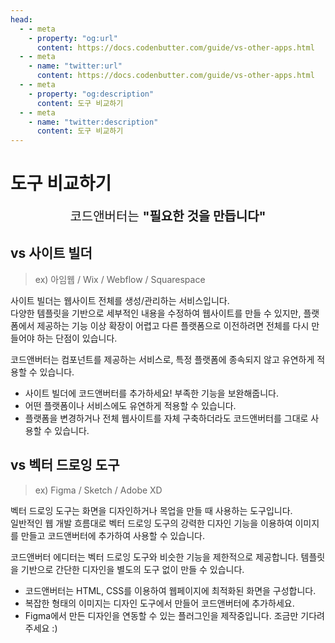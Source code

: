 ```yaml
---
head:
  - - meta
    - property: "og:url"
      content: https://docs.codenbutter.com/guide/vs-other-apps.html
  - - meta
    - name: "twitter:url"
      content: https://docs.codenbutter.com/guide/vs-other-apps.html
  - - meta
    - property: "og:description"
      content: 도구 비교하기
  - - meta
    - name: "twitter:description"
      content: 도구 비교하기
---
```


# 도구 비교하기

<div style="font-size: 20px; text-align: center">코드앤버터는 <b>"필요한 것을 만듭니다"</b></div>

## vs 사이트 빌더

> ex) 아임웹 / Wix / Webflow / Squarespace

사이트 빌더는 웹사이트 전체를 생성/관리하는 서비스입니다.  
다양한 템플릿을 기반으로 세부적인 내용을 수정하여 웹사이트를 만들 수 있지만, 플랫폼에서 제공하는 기능 이상 확장이 어렵고 다른 플랫폼으로 이전하려면 전체를 다시 만들어야 하는 단점이 있습니다.

코드앤버터는 컴포넌트를 제공하는 서비스로, 특정 플랫폼에 종속되지 않고 유연하게 적용할 수 있습니다.

- 사이트 빌더에 코드앤버터를 추가하세요! 부족한 기능을 보완해줍니다.
- 어떤 플랫폼이나 서비스에도 유연하게 적용할 수 있습니다.
- 플랫폼을 변경하거나 전체 웹사이트를 자체 구축하더라도 코드앤버터를 그대로 사용할 수 있습니다.

## vs 벡터 드로잉 도구

> ex) Figma / Sketch / Adobe XD

벡터 드로잉 도구는 화면을 디자인하거나 목업을 만들 때 사용하는 도구입니다.  
일반적인 웹 개발 흐름대로 벡터 드로잉 도구의 강력한 디자인 기능을 이용하여 이미지를 만들고 코드앤버터에 추가하여 사용할 수 있습니다.

코드앤버터 에디터는 벡터 드로잉 도구와 비슷한 기능을 제한적으로 제공합니다. 템플릿을 기반으로 간단한 디자인을 별도의 도구 없이 만들 수 있습니다.

- 코드앤버터는 HTML, CSS를 이용하여 웹페이지에 최적화된 화면을 구성합니다.
- 복잡한 형태의 이미지는 디자인 도구에서 만들어 코드앤버터에 추가하세요.
- Figma에서 만든 디자인을 연동할 수 있는 플러그인을 제작중입니다. 조금만 기다려주세요 :)

<!-- ## vs Headless CMS

> ex) strapi / prismic / contentful

- 코드앤버터는 역할에 필요한 데이터를 관리합니다.
- 별도의 테이블을 설계하지 않고 필요한 데이터를 연동할 수 있습니다.
- 기존 Headless CMS를 연동할 수 있는 플러그인을 제작중입니다. 조금만 기다려주세요 :) -->
